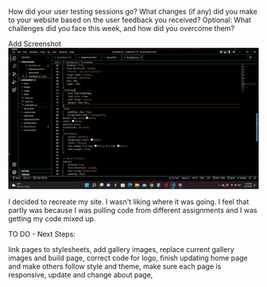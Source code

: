 How did your user testing sessions go?
What changes (if any) did you make to your website based on the user feedback you received?
Optional: What challenges did you face this week, and how did you overcome them?

Add Screenshot
![My Screenshot](./images/AndersonScreenshot14.png)

I decided to recreate my site. I wasn't liking where it was going. I feel that partly was because I was pulling code from different assignments and I was getting my code mixed up.

TO DO - Next Steps:

link pages to stylesheets,
add gallery images,
replace current gallery images and build page,
correct code for logo,
finish updating home page and make others follow style and theme,
make sure each page is responsive,
update and change about page,

